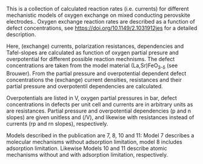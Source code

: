 This is a collection of calculated reaction rates (i.e. currents) for different mechanistic models of oxygen exchange on mixed conducting perovskite electrodes..
Oxygen exchange reaction rates are described as a function of defect concentrations, see https://doi.org/10.1149/2.1031912jes for a detailed description.

Here, (exchange) currents, polarization resistances, dependencies and Tafel-slopes are calculated as function of oxygen partial presure and overpotential for different possible reaction mechnisms.
The defect concentrations are taken from the model material (La,Sr)FeO<sub>3-δ</sub> (see Brouwer).
From the partial pressure and overpotential dependent defect concentrations the (exchange) current densities, resistances and their partial pressure and overpotentil dependencies are calculated.

Overpotentials are listed in V, oxygen partial pressures in bar, defect concentrations in defects per unit cell and currents are in arbitrary units as are resistances.
Partial pressure and overpotential dependencies (p and n slopes) are given unitless and (/V), and likewise with resistances instead of currents (rp and rn slopes), respectively.

Models described in the publication are 7, 8, 10 and 11:
Model 7 describes a molecular mechanisms without adsorption limitation, model 8 includes adsorption limitation.
Likewise Models 10 and 11 describe atomic mechanisms without and with adsorption limitation, respectively.
